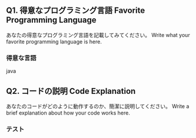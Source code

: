 ## Q1. 得意なプログラミング言語 Favorite Programming Language
あなたの得意なプログラミング言語を記載してみてください。
Write what your favorite programming language is here.

### 得意な言語
java

## Q2. コードの説明 Code Explanation
あなたのコードがどのように動作するのか、簡潔に説明してください。
Write a brief explanation about how your code works here.

### テスト